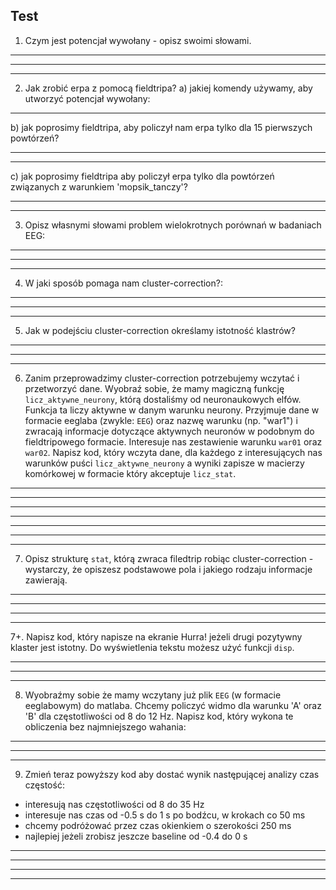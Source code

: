Test 
----

1. Czym jest potencjał wywołany - 
   opisz swoimi słowami.
_________________________________________________________
_________________________________________________________
_________________________________________________________

2. Jak zrobić erpa z pomocą fieldtripa?
a) jakiej komendy używamy,
   aby utworzyć potencjał wywołany:
__________________________________

b) jak poprosimy fieldtripa, aby policzył nam erpa tylko dla 15 pierwszych powtórzeń?
___________________________________
___________________________________

c) jak poprosimy fieldtripa aby policzył erpa tylko dla powtórzeń związanych z warunkiem 'mopsik_tanczy'?
___________________________________
___________________________________

3. Opisz własnymi słowami problem wielokrotnych porównań w badaniach EEG:
_________________________________________________________
_________________________________________________________
_________________________________________________________

4. W jaki sposób pomaga nam cluster-correction?:
_________________________________________________________
_________________________________________________________
_________________________________________________________

5. Jak w podejściu cluster-correction określamy istotność klastrów?
_________________________________________________________
_________________________________________________________
_________________________________________________________

6. Zanim przeprowadzimy cluster-correction potrzebujemy wczytać i przetworzyć dane.
Wyobraź sobie, że mamy magiczną funkcję `licz_aktywne_neurony`, którą dostaliśmy od neuronaukowych elfów. Funkcja ta liczy aktywne w danym warunku neurony. Przyjmuje dane w formacie eeglaba (zwykle: `EEG`) oraz nazwę warunku (np. "war1") i zwracają informacje dotyczące aktywnych neuronów w podobnym do fieldtripowego formacie. Interesuje nas zestawienie warunku `war01` oraz `war02`. Napisz kod, który wczyta dane, dla każdego z interesujących nas warunków puści `licz_aktywne_neurony` a wyniki zapisze w macierzy komórkowej w formacie który akceptuje `licz_stat`.
_________________________________________________________
_________________________________________________________
_________________________________________________________
_________________________________________________________
_________________________________________________________
_________________________________________________________
_________________________________________________________

7. Opisz strukturę `stat`, którą zwraca filedtrip robiąc cluster-correction - wystarczy, że opiszesz podstawowe pola i jakiego rodzaju informacje zawierają.
_________________________________________________________
_________________________________________________________
_________________________________________________________
_________________________________________________________

7+. Napisz kod, który napisze na ekranie Hurra! jeżeli drugi pozytywny klaster jest istotny.
Do wyświetlenia tekstu możesz użyć funkcji `disp`.
_________________________________________________________
_________________________________________________________
_________________________________________________________


8. Wyobraźmy sobie że mamy wczytany już plik `EEG` (w formacie eeglabowym) do matlaba.
Chcemy policzyć widmo dla warunku 'A' oraz 'B' dla częstotliwości od 8 do 12 Hz.
Napisz kod, który wykona te obliczenia bez najmniejszego wahania:
_________________________________________________________
_________________________________________________________
_________________________________________________________

9. Zmień teraz powyższy kod aby dostać wynik następującej analizy czas częstość:
* interesują nas częstotliwości od 8 do 35 Hz
* interesuje nas czas od -0.5 s do 1 s po bodźcu, w krokach co 50 ms
* chcemy podróżować przez czas okienkiem o szerokości 250 ms
* najlepiej jeżeli zrobisz jeszcze baseline od -0.4 do 0 s
_________________________________________________________
_________________________________________________________
_________________________________________________________
_________________________________________________________
